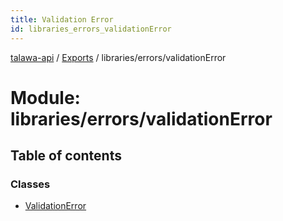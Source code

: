 ```yaml
---
title: Validation Error
id: libraries_errors_validationError
---
```

[talawa-api](../README.md) / [Exports](../modules.md) / libraries/errors/validationError

# Module: libraries/errors/validationError

## Table of contents

### Classes

- [ValidationError](../classes/libraries_errors_validationError.ValidationError.md)
